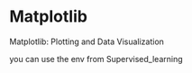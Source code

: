 # Matplotlib
Matplotlib: Plotting and Data Visualization

you can use the env from Supervised_learning
